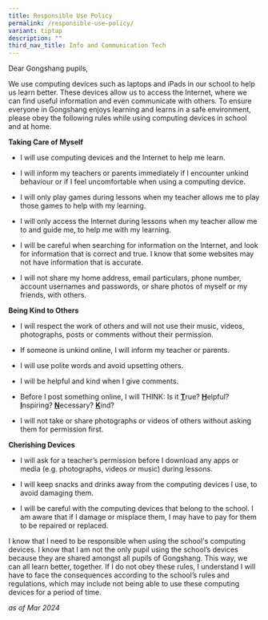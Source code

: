 ```yaml
---
title: Responsible Use Policy
permalink: /responsible-use-policy/
variant: tiptap
description: ""
third_nav_title: Info and Communication Tech
---
```

<p></p>
<p>Dear Gongshang pupils,</p>
<p>We use computing devices such as laptops and iPads in our school to help
us learn better. These devices allow us to access the Internet, where we
can find useful information and even communicate with others. To ensure
everyone in Gongshang enjoys learning and learns in a safe environment,
please obey the following rules while using computing devices in school
and at home.</p>
<p><strong>Taking Care of Myself</strong>
</p>
<ul data-tight="true" class="tight">
<li>
<p>I will use computing devices and the Internet to help me learn.</p>
</li>
<li>
<p>I will inform my teachers or parents immediately if I encounter unkind
behaviour or if I feel uncomfortable when using a computing device.</p>
</li>
<li>
<p>I will only play games during lessons when my teacher allows me to play
those games to help with my learning.</p>
</li>
<li>
<p>I will only access the Internet during lessons when my teacher allow me
to and guide me, to help me with my learning.</p>
</li>
<li>
<p>I will be careful when searching for information on the Internet, and
look for information that is correct and true. I know that some websites
may not have information that is accurate.</p>
</li>
<li>
<p>I will not share my home address, email particulars, phone number, account
usernames and passwords, or share photos of myself or my friends, with
others.</p>
</li>
</ul>
<p><strong>Being Kind to Others </strong>
</p>
<ul data-tight="true" class="tight">
<li>
<p>I will respect the work of others and will not use their music, videos,
photographs, posts or comments without their permission.</p>
</li>
<li>
<p>If someone is unkind online, I will inform my teacher or parents.</p>
</li>
<li>
<p>I will use polite words and avoid upsetting others.</p>
</li>
<li>
<p>I will be helpful and kind when I give comments.</p>
</li>
<li>
<p>Before I post something online, I will THINK: Is it <strong><u>T</u></strong>rue? <strong><u>H</u></strong>elpful? <strong><u>I</u></strong>nspiring? <strong><u>N</u></strong>ecessary? <strong><u>K</u></strong>ind?</p>
</li>
<li>
<p>I will not take or share photographs or videos of others without asking
them for permission first.</p>
</li>
</ul>
<p><strong>Cherishing Devices</strong>
</p>
<ul data-tight="true" class="tight">
<li>
<p>I will ask for a teacher’s permission before I download any apps or media
(e.g. photographs, videos or music) during lessons.</p>
</li>
<li>
<p>I will keep snacks and drinks away from the computing devices I use, to
avoid damaging them.</p>
</li>
<li>
<p>I will be careful with the computing devices that belong to the school.
I am aware that if I damage or misplace them, I may have to pay for them
to be repaired or replaced.</p>
</li>
</ul>
<p>I know that I need to be responsible when using the school's computing
devices. I know that I am not the only pupil using the school’s devices
because they are shared amongst all pupils of Gongshang. This way, we can
all learn better, together. If I do not obey these rules, I understand
I will have to face the consequences according to the school’s rules and
regulations, which may include not being able to use these computing devices
for a period of time.</p>
<p></p>
<p><em>as of Mar 2024</em>
</p>
<p></p>